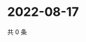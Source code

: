 # 2022-08-17

共 0 条

<!-- BEGIN WEIBO -->
<!-- 最后更新时间 Wed Aug 17 2022 18:01:53 GMT+0800 (China Standard Time) -->

<!-- END WEIBO -->
